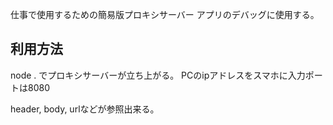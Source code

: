仕事で使用するための簡易版プロキシサーバー
アプリのデバッグに使用する。

## 利用方法
node .
でプロキシサーバーが立ち上がる。
PCのipアドレスをスマホに入力ポートは8080

header, body, urlなどが参照出来る。
